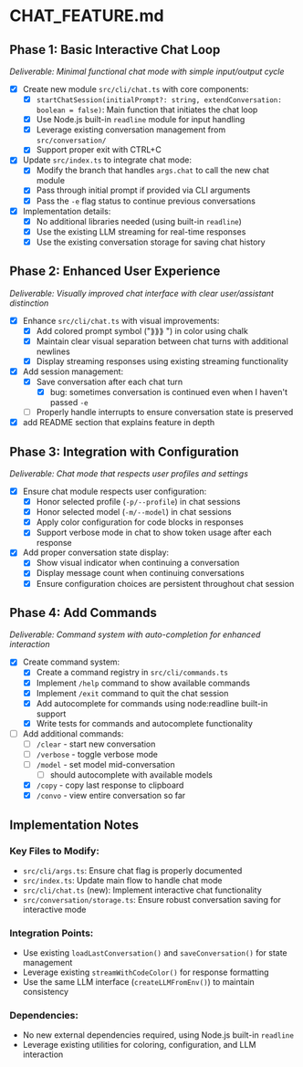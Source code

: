 # CHAT_FEATURE.md

## Phase 1: Basic Interactive Chat Loop
*Deliverable: Minimal functional chat mode with simple input/output cycle*

- [x] Create new module `src/cli/chat.ts` with core components:
  - [x] `startChatSession(initialPrompt?: string, extendConversation: boolean = false)`: Main function that initiates the chat loop
  - [x] Use Node.js built-in `readline` module for input handling
  - [x] Leverage existing conversation management from `src/conversation/`
  - [x] Support proper exit with CTRL+C

- [x] Update `src/index.ts` to integrate chat mode:
  - [x] Modify the branch that handles `args.chat` to call the new chat module
  - [x] Pass through initial prompt if provided via CLI arguments
  - [x] Pass the `-e` flag status to continue previous conversations

- [x] Implementation details:
  - [x] No additional libraries needed (using built-in `readline`)
  - [x] Use the existing LLM streaming for real-time responses 
  - [x] Use the existing conversation storage for saving chat history

## Phase 2: Enhanced User Experience
*Deliverable: Visually improved chat interface with clear user/assistant distinction*

- [x] Enhance `src/cli/chat.ts` with visual improvements:
  - [x] Add colored prompt symbol ("⟫⟫⟫ ") in color using chalk
  - [x] Maintain clear visual separation between chat turns with additional newlines
  - [x] Display streaming responses using existing streaming functionality

- [x] Add session management:
  - [x] Save conversation after each chat turn
    - [x] bug: sometimes conversation is continued even when I haven't passed `-e`
  - [ ] Properly handle interrupts to ensure conversation state is preserved

- [x] add README section that explains feature in depth

## Phase 3: Integration with Configuration
*Deliverable: Chat mode that respects user profiles and settings*

- [x] Ensure chat module respects user configuration:
  - [x] Honor selected profile (`-p/--profile`) in chat sessions
  - [x] Honor selected model (`-m/--model`) in chat sessions
  - [x] Apply color configuration for code blocks in responses
  - [x] Support verbose mode in chat to show token usage after each response

- [x] Add proper conversation state display:
  - [x] Show visual indicator when continuing a conversation
  - [x] Display message count when continuing conversations
  - [x] Ensure configuration choices are persistent throughout chat session

## Phase 4: Add Commands
*Deliverable: Command system with auto-completion for enhanced interaction*

- [x] Create command system:
  - [x] Create a command registry in `src/cli/commands.ts`
  - [x] Implement `/help` command to show available commands
  - [x] Implement `/exit` command to quit the chat session
  - [x] Add autocomplete for commands using node:readline built-in support
  - [x] Write tests for commands and autocomplete functionality

- [ ] Add additional commands:
  - [ ] `/clear` - start new conversation
  - [ ] `/verbose` - toggle verbose mode
  - [ ] `/model` - set model mid-conversation
    - [ ] should autocomplete with available models
  - [x] `/copy` - copy last response to clipboard
  - [x] `/convo` - view entire conversation so far

## Implementation Notes

### Key Files to Modify:
- `src/cli/args.ts`: Ensure chat flag is properly documented
- `src/index.ts`: Update main flow to handle chat mode
- `src/cli/chat.ts` (new): Implement interactive chat functionality
- `src/conversation/storage.ts`: Ensure robust conversation saving for interactive mode

### Integration Points:
- Use existing `loadLastConversation()` and `saveConversation()` for state management
- Leverage existing `streamWithCodeColor()` for response formatting
- Use the same LLM interface (`createLLMFromEnv()`) to maintain consistency

### Dependencies:
- No new external dependencies required, using Node.js built-in `readline`
- Leverage existing utilities for coloring, configuration, and LLM interaction
